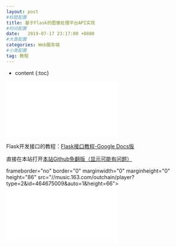 ```yaml
---
layout: post
#标题配置
title: 基于Flask的图像处理平台API实现
#时间配置
date:   2019-07-17 23:17:00 +0800
#大类配置
categories: Web服务端
#小类配置
tag: 教程
---
```


* content
{:toc}


<iframe frameborder="no" border="0" marginwidth="0" marginheight="0"  src="//music.163.com/outchain/player?type=2&id=464675009&auto=1&height=66"></iframe>

Flask开发接口的教程：[Flask接口教程-Google Docs版](https://docs.google.com/document/d/1Uz9bXmIwuDs3OF0N7jgBHIjbh74po8BcMqMpEA2XNgA/edit?usp=sharing)

直接在本站打开[本站Github免翻版（显示可能有问题）](http://samgggg.tk/Falsk_web_API_for_image_process/) 

<div class="h_iframe">
    frameborder="no" border="0" marginwidth="0" marginheight="0"  height="86" src="//music.163.com/outchain/player?type=2&id=464675009&auto=1&height=66"></iframe>
</div>


<div class="h_iframe">
    <iframe  src="//www.youtube.com/embed/9KunP3sZyI0" frameborder="0" allowfullscreen></iframe>
</div>

